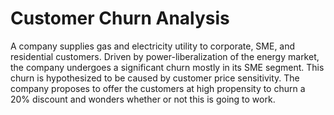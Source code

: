 # Customer Churn Analysis
A company supplies gas and electricity utility to corporate, SME, and residential customers. Driven by power-liberalization of the energy market, the company undergoes a significant churn mostly in its SME segment. This churn is hypothesized to be caused by customer price sensitivity. The company proposes to offer the customers at high propensity to churn a 20% discount and wonders whether or not this is going to work.

